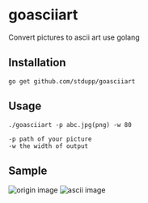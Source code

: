 # goasciiart
Convert pictures to ascii art use golang

## Installation

```
go get github.com/stdupp/goasciiart
```

## Usage

```
./goasciiart -p abc.jpg(png) -w 80

-p path of your picture
-w the width of output
```

## Sample

![origin image](http://7xp9xp.com1.z0.glb.clouddn.com/github.png?imageView2/1/w/300/h/300)
![ascii image](http://7xp9xp.com1.z0.glb.clouddn.com/ascii.png?imageView2/1/w/300/h/300)
